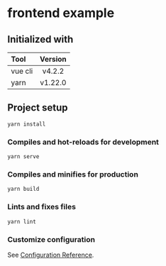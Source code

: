 # frontend example

## Initialized with

| Tool     | Version  |
|:-------- |:--------:|
| vue cli  | v4.2.2   |
| yarn     | v1.22.0  |

## Project setup
```
yarn install
```

### Compiles and hot-reloads for development
```
yarn serve
```

### Compiles and minifies for production
```
yarn build
```

### Lints and fixes files
```
yarn lint
```

### Customize configuration
See [Configuration Reference](https://cli.vuejs.org/config/).
